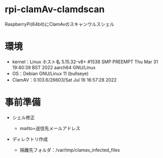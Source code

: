 # rpi-clamAv-clamdscan
RaspberryPi(64bit)にClamAvのスキャンウルスシェル

# 環境
- kernel：Linux ホスト名 5.15.32-v8+ #1538 SMP PREEMPT Thu Mar 31 19:40:39 BST 2022 aarch64 GNU/Linux
- OS：Debian GNU/Linux 11 (bullseye)
- ClamAV：0.103.6/26603/Sat Jul 16 16:57:28 2022

# 事前準備
- シェル修正
  - mailto=送信先メールアドレス

- ディレクトリ作成
  - 隔離先フォルダ：/var/tmp/clamav_infected_files
